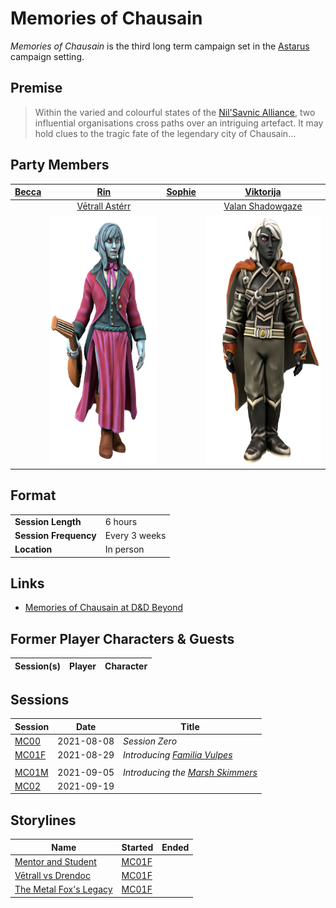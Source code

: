 # Memories of Chausain

*Memories of Chausain* is the third long term campaign set in the [Astarus](../planes/astarus.md) campaign setting.

## Premise

> Within the varied and colourful states of the [Nil'Savnic Alliance](../civilisations/nilsavnic-alliance/nilsavnic-alliance.md), two influential organisations cross paths over an intriguing artefact. It may hold clues to the tragic fate of the legendary city of Chausain...

## Party Members

| [Becca](../players/becca.md) | [Rin](../players/rin.md) | [Sophie](../players/sophie.md) | [Viktorija](../players/viktorija.md) |
|:---:|:---:|:---:|:---:|
| | [Vētrall Astérr](../characters/vetrall-asterr.md) | | [Valan Shadowgaze](../characters/valan-shadowgaze.md) |
| | <img src="https://raw.githubusercontent.com/jesskelsall/astarus-images/main/characters/portraits/47336984c5f7be18.png" height="400" /> | | <img src="https://raw.githubusercontent.com/jesskelsall/astarus-images/main/characters/portraits/cf0352e2558c24f5.png" height="400" /> |

## Format

|||
|---|---|
| **Session Length** | 6 hours |
| **Session Frequency** | Every 3 weeks |
| **Location** | In person |

## Links

- [Memories of Chausain at D&D Beyond](https://www.dndbeyond.com/campaigns/2152496)

## Former Player Characters & Guests

| Session(s) | Player | Character |
| --- | --- | --- |

## Sessions

| Session | Date | Title |
|---| --- | --- |
| [MC00](../sessions/completed/MC00.md) | 2021-08-08 | *Session Zero* |
| [MC01F](../sessions/completed/MC01F.md) | 2021-08-29 | *Introducing [Familia Vulpes](../organisations/familia-vulpes.md)* |
||
| [MC01M](../sessions/upcoming/MC01M.md) | 2021-09-05 | *Introducing the [Marsh Skimmers](../organisations/marsh-skimmers.md)* |
| [MC02](../sessions/upcoming/MC02.md) | 2021-09-19 | |

## Storylines

| Name | Started | Ended |
| --- | --- | --- |
| [Mentor and Student](../storylines/mentor-and-student.md) | [MC01F](../sessions/completed/MC01F.md) | |
| [Vētrall vs Drendoc](../storylines/vetrall-vs-drendoc.md) | [MC01F](../sessions/completed/MC01F.md) |
| [The Metal Fox's Legacy](../storylines/the-metal-foxs-legacy.md) | [MC01F](../sessions/completed/MC01F.md) | |

